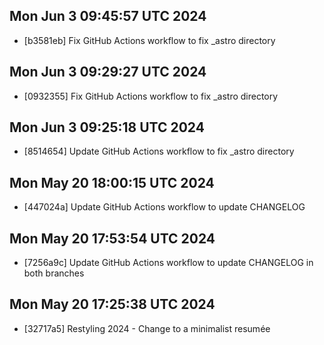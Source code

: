 ## Mon Jun  3 09:45:57 UTC 2024
- [b3581eb] Fix GitHub Actions workflow to fix _astro directory

## Mon Jun  3 09:29:27 UTC 2024
- [0932355] Fix GitHub Actions workflow to fix _astro directory

## Mon Jun  3 09:25:18 UTC 2024
- [8514654] Update GitHub Actions workflow to fix _astro directory

## Mon May 20 18:00:15 UTC 2024
- [447024a] Update GitHub Actions workflow to update CHANGELOG

## Mon May 20 17:53:54 UTC 2024
- [7256a9c] Update GitHub Actions workflow to update CHANGELOG in both branches

## Mon May 20 17:25:38 UTC 2024
- [32717a5] Restyling 2024 - Change to a minimalist resumée
